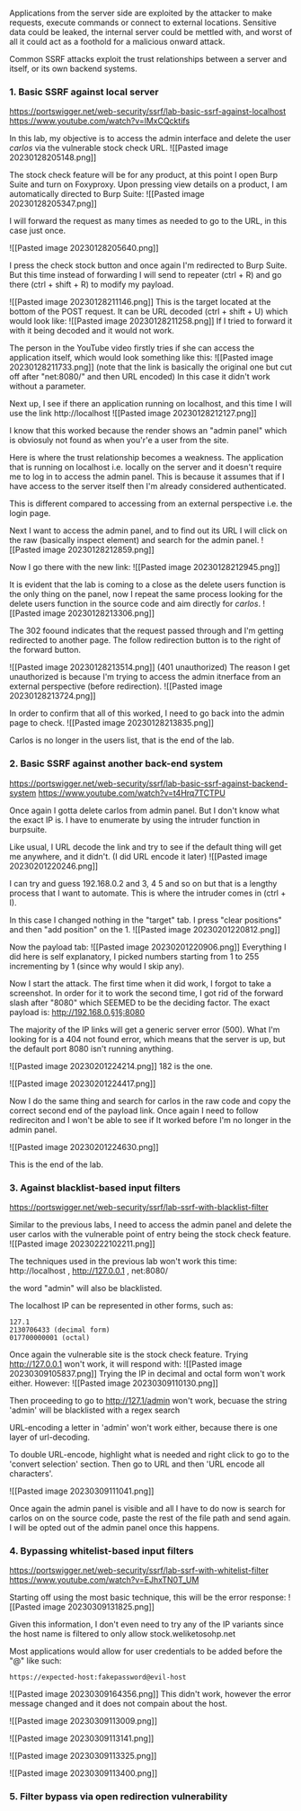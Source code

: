 Applications from the server side are exploited by the attacker to make requests, execute commands or connect to external locations. Sensitive data could be leaked, the internal server could be mettled with, and worst of all it could act as a foothold for a malicious onward attack. 

Common SSRF attacks exploit the trust relationships between a server and itself, or its own backend systems. 

### 1. Basic SSRF against local server
https://portswigger.net/web-security/ssrf/lab-basic-ssrf-against-localhost
https://www.youtube.com/watch?v=lMxCQcktifs

In this lab, my objective is to access the admin interface and delete the user *carlos* via the vulnerable stock check URL. 
![[Pasted image 20230128205148.png]]

The stock check feature will be for any product, at this point I open Burp Suite and turn on Foxyproxy. Upon pressing view details on a product, I am automatically directed to Burp Suite:
![[Pasted image 20230128205347.png]]

I will forward the request as many times as needed to go to the URL, in this case just once. 

![[Pasted image 20230128205640.png]]

I press the check stock button and once again I'm redirected to Burp Suite. But this time instead of forwarding I will send to repeater (ctrl + R) and go there (ctrl + shift + R) to modify my payload. 

![[Pasted image 20230128211146.png]]
This is the target located at the bottom of the POST request. It can be URL decoded (ctrl + shift + U) which would look like:
![[Pasted image 20230128211258.png]]
If I tried to forward it with it being decoded and it would not work. 

The person in the YouTube video firstly tries if she can access the application itself, which would look something like this:
![[Pasted image 20230128211733.png]]
(note that the link is basically the original one but cut off after "net:8080/" and then URL encoded) 
In this case it didn't work without a parameter. 

Next up, I see if there an application running on localhost, and this time I will use the link http://localhost 
![[Pasted image 20230128212127.png]]


I know that this worked because the render shows an "admin panel" which is obviosuly not found as when you'r'e a user from the site. 

Here is where the trust relationship becomes a weakness. The application that is running on localhost i.e. locally on the server and it doesn't require me to log in to access the admin panel. This is because it assumes that if I have access to the server itself then I'm already considered authenticated. 

This is different compared to accessing from an external perspective i.e. the login page. 

Next I want to access the admin panel, and to find out its URL I will click on the raw (basically inspect element) and search for the admin panel.
![[Pasted image 20230128212859.png]]

Now I go there with the new link:
![[Pasted image 20230128212945.png]]

It is evident that the lab is coming to a close as the delete users function is the only thing on the panel, now I repeat the same process looking for the delete users function in the source code and aim directly for *carlos*.
![[Pasted image 20230128213306.png]]

The 302 foound indicates that the request passed through and I'm getting redirected to another page. The follow redirection button is to the right of the forward button. 

![[Pasted image 20230128213514.png]]
(401 unauthorized)
The reason I get unauthorized is because I'm trying to access the admin itnerface from an external perspective (before redirection).
![[Pasted image 20230128213724.png]]

In order to confirm that all of this worked, I need to go back into the admin page to check. 
![[Pasted image 20230128213835.png]]

Carlos is no longer in the users list, that is the end of the lab. 

### 2. Basic SSRF against another back-end system 
https://portswigger.net/web-security/ssrf/lab-basic-ssrf-against-backend-system
https://www.youtube.com/watch?v=t4Hrq7TCTPU

Once again I gotta delete carlos from admin panel. But I don't know what the exact IP is. I have to enumerate by using the intruder function in burpsuite.

Like usual, I URL decode the link and try to see if the default thing will get me anywhere, and it didn't. (I did URL encode it later)
![[Pasted image 20230201220246.png]]

I can try and guess 192.168.0.2 and 3, 4 5 and so on but that is a lengthy process that I want to automate. This is where the intruder comes in (ctrl + I).

In this case I changed nothing in the "target" tab. I press "clear positions" and then "add position" on the 1. 
![[Pasted image 20230201220812.png]]

Now the payload tab:
![[Pasted image 20230201220906.png]]
Everything I did here is self explanatory, I picked numbers starting from 1 to 255 incrementing by 1 (since why would I skip any). 

Now I start the attack. The first time when it did work, I forgot to take a screenshot. In order for it to work the second time, I got rid of the forward slash after "8080" which SEEMED to be the deciding factor. 
The exact payload is: http://192.168.0.§1§:8080

The majority of the IP links will get a generic server error (500). What I'm looking for is a 404 not found error, which means that the server is up, but the default port 8080 isn't running anything. 

![[Pasted image 20230201224214.png]]
182 is the one.

![[Pasted image 20230201224417.png]]

Now I do the same thing and search for carlos in the raw code and copy the correct second end of the payload link. Once again I need to follow redireciton and I won't be able to see if It worked before I'm no longer in the admin panel. 

![[Pasted image 20230201224630.png]]

This is the end of the lab.

### 3. Against blacklist-based input filters
https://portswigger.net/web-security/ssrf/lab-ssrf-with-blacklist-filter

Similar to the previous labs, I need to access the admin panel and delete the user carlos with the vulnerable point of entry being the stock check feature. 
![[Pasted image 20230222102211.png]]

The techniques used in the previous lab won't work this time: http://localhost , http://127.0.0.1 , net:8080/ 

the word "admin" will also be blacklisted. 

The localhost IP can be represented in other forms, such as:
```
127.1
2130706433 (decimal form)
017700000001 (octal)
```
Once again the vulnerable site is the stock check feature.
Trying http://127.0.0.1 won't work, it will respond with: 
![[Pasted image 20230309105837.png]]
Trying the IP in decimal and octal form won't work either.
However: 
![[Pasted image 20230309110130.png]]

Then proceeding to go to http://127.1/admin won't work, becuase the string 'admin' will be blacklisted with a regex search

URL-encoding a letter in 'admin' won't work either, because there is one layer of url-decoding. 

To double URL-encode, highlight what is needed and right click to go to the 'convert selection' section. Then go to URL and then 'URL encode all characters'. 

![[Pasted image 20230309111041.png]]

Once again the admin panel is visible and all I have to do now is search for carlos on on the source code, paste the rest of the file path and send again. I will be opted out of the admin panel once this happens.

### 4. Bypassing whitelist-based input filters
https://portswigger.net/web-security/ssrf/lab-ssrf-with-whitelist-filter
https://www.youtube.com/watch?v=EJhxTN0T_UM

Starting off using the most basic technique, this will be the error response:
![[Pasted image 20230309131825.png]]

Given this information, I don't even need to try any of the IP variants since the host name is filtered to only allow stock.weliketosohp.net 

Most applications would allow for user credentials to be added before the "@" like such:
```
https://expected-host:fakepassword@evil-host
```
![[Pasted image 20230309164356.png]]
This didn't work, however the error message changed and it does not compain about the host. 

![[Pasted image 20230309113009.png]]

![[Pasted image 20230309113141.png]]

![[Pasted image 20230309113325.png]]

![[Pasted image 20230309113400.png]]

### 5. Filter bypass via open redirection vulnerability
